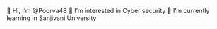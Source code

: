  👋 Hi, I’m @Poorva48
 👀 I’m interested in Cyber security
 🌱 I’m currently learning in Sanjivani University

